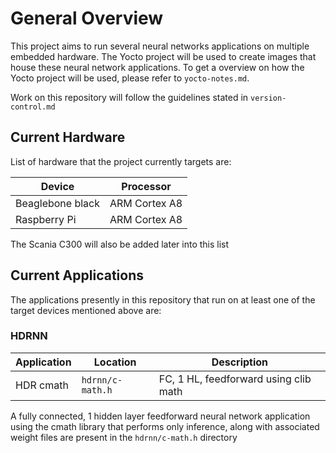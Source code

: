 # General Overview

This project aims to run several neural networks applications on multiple embedded hardware. The Yocto project will be used to create images that house these neural network applications. To get a overview on how the Yocto project will be used, please refer to `yocto-notes.md`.

Work on this repository will follow the guidelines stated in `version-control.md`

## Current Hardware

List of hardware that the project currently targets are:

| Device           | Processor     |
| ---------------- | ------------- |
| Beaglebone black | ARM Cortex A8 |
| Raspberry Pi     | ARM Cortex A8 |

The Scania C300 will also be added later into this list

## Current Applications

The applications presently in this repository that run on at least one of the target devices mentioned above are:

### HDRNN

| Application | Location | Description |
| ----------- | -------- | ----------- |
| HDR cmath | `hdrnn/c-math.h`| FC, 1 HL, feedforward using clib math |

A fully connected, 1 hidden layer feedforward neural network application using the cmath library that performs only inference, along with associated weight files are present in the `hdrnn/c-math.h` directory

